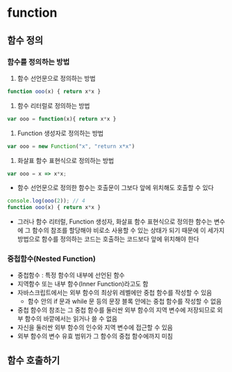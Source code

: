 # function

## 함수 정의 

### 함수를 정의하는 방법
1. 함수 선언문으로 정의하는 방법
```js
function ooo(x) { return x*x }
```
1. 함수 리터럴로 정의하는 방법
```js
var ooo = function(x){ return x*x }
```
1. Function 생성자로 정의하는 방법
```js 
var ooo = new Function("x", "return x*x")
```
1. 화살표 함수 표현식으로 정의하는 방법
```js
var ooo = x => x*x;
```

- 함수 선언문으로 정의한 함수는 호출문이 그보다 앞에 위치해도 호출할 수 있다
```js 
console.log(ooo(2)); // 4
function ooo(x) { return x*x }
```
  
- 그러나 함수 리터럴, Function 생성자, 화살표 함수 표현식으로 정의한 함수는 변수에 그 함수의 참조를 할당해야 비로소 사용할 수 있는 상태가 되기 때문에 이 세가지 방법으로 함수를 정의하는 코드는 호출하는 코드보다 앞에 위치해야 한다

### 중첩함수(Nested Function)
- 중첩함수 : 특정 함수의 내부에 선언된 함수
- 지역함수 또는 내부 함수(Inner Function)라고도 함
- 자바스크립트에서는 외부 함수의 최상위 레벨에만 중첩 함수를 작성할 수 있음
    - 함수 안의 if 문과 while 문 등의 문장 블록 안에는 중첩 함수를 작성할 수 없음
- 중첩 함수의 참조는 그 중첩 함수를 둘러싼 외부 함수의 지역 변수에 저장되므로 외부 함수의 바깥에서는 읽거나 쓸 수 없음
- 자신을 둘러싼 외부 함수의 인수와 지역 변수에 접근할 수 있음
- 외부 함수의 변수 유효 범위가 그 함수의 중첩 함수에까지 미침    

## 함수 호출하기

### 